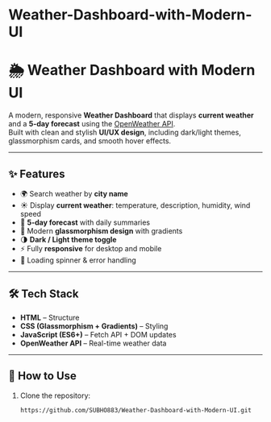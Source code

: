 ﻿# Weather-Dashboard-with-Modern-UI


# 🌦 Weather Dashboard with Modern UI

A modern, responsive **Weather Dashboard** that displays **current weather** and a **5-day forecast** using the [OpenWeather API](https://openweathermap.org/api).  
Built with clean and stylish **UI/UX design**, including dark/light themes, glassmorphism cards, and smooth hover effects.

---

## ✨ Features

- 🌍 Search weather by **city name**  
- ☀️ Display **current weather**: temperature, description, humidity, wind speed  
- 📅 **5-day forecast** with daily summaries  
- 🎨 Modern **glassmorphism design** with gradients  
- 🌗 **Dark / Light theme toggle**  
- ⚡ Fully **responsive** for desktop and mobile  
- 🔄 Loading spinner & error handling  

---

## 🛠️ Tech Stack

- **HTML** – Structure  
- **CSS (Glassmorphism + Gradients)** – Styling  
- **JavaScript (ES6+)** – Fetch API + DOM updates  
- **OpenWeather API** – Real-time weather data  

---

## 🚀 How to Use

1. Clone the repository:
   ```bash
   https://github.com/SUBHO883/Weather-Dashboard-with-Modern-UI.git
   


